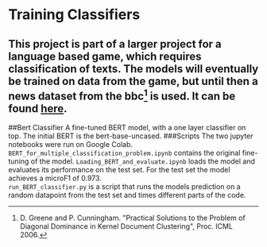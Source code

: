 # Training Classifiers
This project is part of a larger project for a language based game, 
which requires classification of texts. The models will eventually
be trained on data from the game, but until then a news dataset from
the bbc[^1] is used. It can be found [here](http://mlg.ucd.ie/datasets/bbc.html). <br>
----
[^1]: D. Greene and P. Cunningham. "Practical Solutions to the Problem of Diagonal Dominance in Kernel Document Clustering", Proc. ICML 2006.

##Bert Classifier
A fine-tuned BERT model, with a one layer classifier 
on top. The initial BERT is the bert-base-uncased.
###Scripts
The two jupyter notebooks were run on Google Colab. `BERT_for_multiple_classification_problem.ipynb`
contains the original fine-tuning of the model.
`Loading_BERT_and_evaluate.ipynb` loads the model and evaluates its performance
on the test set. For the test set the model achieves a microF1 of 0.973. <br>
`run_BERT_classifier.py` is a script that runs the models
prediction on a random datapoint from the test set and times
different parts of the code.